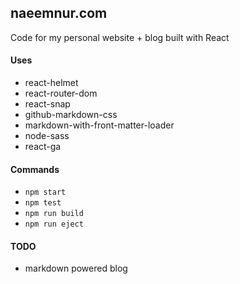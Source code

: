 ## naeemnur.com

Code for my personal website + blog built with React

#### Uses

- react-helmet
- react-router-dom
- react-snap
- github-markdown-css
- markdown-with-front-matter-loader
- node-sass
- react-ga

#### Commands

- `npm start`
- `npm test`
- `npm run build`
- `npm run eject`

#### TODO

- markdown powered blog

